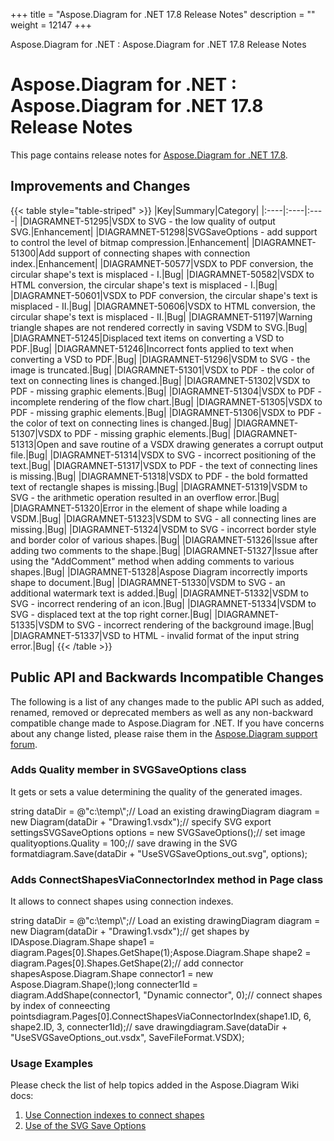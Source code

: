 +++
title = "Aspose.Diagram for .NET 17.8 Release Notes" 
description = "" 
weight = 12147 
+++

Aspose.Diagram for .NET : Aspose.Diagram for .NET 17.8 Release Notes  

# Aspose.Diagram for .NET : Aspose.Diagram for .NET 17.8 Release Notes


This page contains release notes for [Aspose.Diagram for .NET 17.8](https://www.nuget.org/packages/Aspose.Diagram/17.8.0).

## Improvements and Changes

{{< table style="table-striped" >}}
|Key|Summary|Category|
|:----|:----|:----|
|DIAGRAMNET-51295|VSDX to SVG - the low quality of output SVG.|Enhancement|
|DIAGRAMNET-51298|SVGSaveOptions - add support to control the level of bitmap compression.|Enhancement|
|DIAGRAMNET-51300|Add support of connecting shapes with connection index.|Enhancement|
|DIAGRAMNET-50577|VSDX to PDF conversion, the circular shape's text is misplaced - I.|Bug|
|DIAGRAMNET-50582|VSDX to HTML conversion, the circular shape's text is misplaced - I.|Bug|
|DIAGRAMNET-50601|VSDX to PDF conversion, the circular shape's text is misplaced - II.|Bug|
|DIAGRAMNET-50606|VSDX to HTML conversion, the circular shape's text is misplaced - II.|Bug|
|DIAGRAMNET-51197|Warning triangle shapes are not rendered correctly in saving VSDM to SVG.|Bug|
|DIAGRAMNET-51245|Displaced text items on converting a VSD to PDF.|Bug|
|DIAGRAMNET-51246|Incorrect fonts applied to text when converting a VSD to PDF.|Bug|
|DIAGRAMNET-51296|VSDM to SVG - the image is truncated.|Bug|
|DIAGRAMNET-51301|VSDX to PDF - the color of text on connecting lines is changed.|Bug|
|DIAGRAMNET-51302|VSDX to PDF - missing graphic elements.|Bug|
|DIAGRAMNET-51304|VSDX to PDF - incomplete rendering of the flow chart.|Bug|
|DIAGRAMNET-51305|VSDX to PDF - missing graphic elements.|Bug|
|DIAGRAMNET-51306|VSDX to PDF - the color of text on connecting lines is changed.|Bug|
|DIAGRAMNET-51307|VSDX to PDF - missing graphic elements.|Bug|
|DIAGRAMNET-51313|Open and save routine of a VSDX drawing generates a corrupt output file.|Bug|
|DIAGRAMNET-51314|VSDX to SVG - incorrect positioning of the text.|Bug|
|DIAGRAMNET-51317|VSDX to PDF - the text of connecting lines is missing.|Bug|
|DIAGRAMNET-51318|VSDX to PDF - the bold formatted text of rectangle shapes is missing.|Bug|
|DIAGRAMNET-51319|VSDM to SVG - the arithmetic operation resulted in an overflow error.|Bug|
|DIAGRAMNET-51320|Error in the element of shape while loading a VSDM.|Bug|
|DIAGRAMNET-51323|VSDM to SVG - all connecting lines are missing.|Bug|
|DIAGRAMNET-51324|VSDM to SVG - incorrect border style and border color of various shapes.|Bug|
|DIAGRAMNET-51326|Issue after adding two comments to the shape.|Bug|
|DIAGRAMNET-51327|Issue after using the "AddComment" method when adding comments to various shapes.|Bug|
|DIAGRAMNET-51328|Aspose Diagram incorrectly imports shape to document.|Bug|
|DIAGRAMNET-51330|VSDM to SVG - an additional watermark text is added.|Bug|
|DIAGRAMNET-51332|VSDM to SVG - incorrect rendering of an icon.|Bug|
|DIAGRAMNET-51334|VSDM to SVG - displaced text at the top right corner.|Bug|
|DIAGRAMNET-51335|VSDM to SVG - incorrect rendering of the background image.|Bug|
|DIAGRAMNET-51337|VSD to HTML - invalid format of the input string error.|Bug|
{{< /table >}}

## Public API and Backwards Incompatible Changes

The following is a list of any changes made to the public API such as added, renamed, removed or deprecated members as well as any non-backward compatible change made to Aspose.Diagram for .NET. If you have concerns about any change listed, please raise them in the [Aspose.Diagram support forum](https://forum.aspose.com/c/diagram).

### Adds Quality member in SVGSaveOptions class 

It gets or sets a value determining the quality of the generated images.

string dataDir = @"c:\\temp\\";// Load an existing drawingDiagram diagram = new Diagram(dataDir + "Drawing1.vsdx");// specify SVG export settingsSVGSaveOptions options = new SVGSaveOptions();// set image qualityoptions.Quality = 100;// save drawing in the SVG formatdiagram.Save(dataDir + "UseSVGSaveOptions\_out.svg", options);

### Adds ConnectShapesViaConnectorIndex method in Page class

It allows to connect shapes using connection indexes.

string dataDir = @"c:\\temp\\";// Load an existing drawingDiagram diagram = new Diagram(dataDir + "Drawing1.vsdx");// get shapes by IDAspose.Diagram.Shape shape1 = diagram.Pages\[0\].Shapes.GetShape(1);Aspose.Diagram.Shape shape2 = diagram.Pages\[0\].Shapes.GetShape(2);// add connector shapesAspose.Diagram.Shape connector1 = new Aspose.Diagram.Shape();long connecter1Id = diagram.AddShape(connector1, "Dynamic connector", 0);// connect shapes by index of conneecting pointsdiagram.Pages\[0\].ConnectShapesViaConnectorIndex(shape1.ID, 6, shape2.ID, 3, connecter1Id);// save drawingdiagram.Save(dataDir + "UseSVGSaveOptions\_out.vsdx", SaveFileFormat.VSDX);

### Usage Examples

Please check the list of help topics added in the Aspose.Diagram Wiki docs: 

1.  [Use Connection indexes to connect shapes](https://docs2.aspose.com/diagram/net/developerguide/workingwithshapes/add+retrieve+copy+and+read+visio+shape+data#add,retrieve,copyandreadvisioshapedata-useconnectionindexestoconnectshapes)
2.  [Use of the SVG Save Options](https://docs.asposeptyltd.com/display/diagramnet/Save+a+Visio+Drawing#SaveaVisioDrawing-SVGSO)  
    

